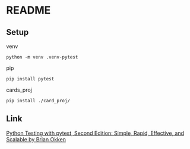 # README

## Setup

venv

```shell
python -m venv .venv-pytest
```

pip

```shell
pip install pytest
```

cards_proj

```shell
pip install ./card_proj/
```

## Link

[Python Testing with pytest, Second Edition: Simple, Rapid, Effective, and Scalable by Brian Okken](https://pragprog.com/titles/bopytest2/python-testing-with-pytest-second-edition/)